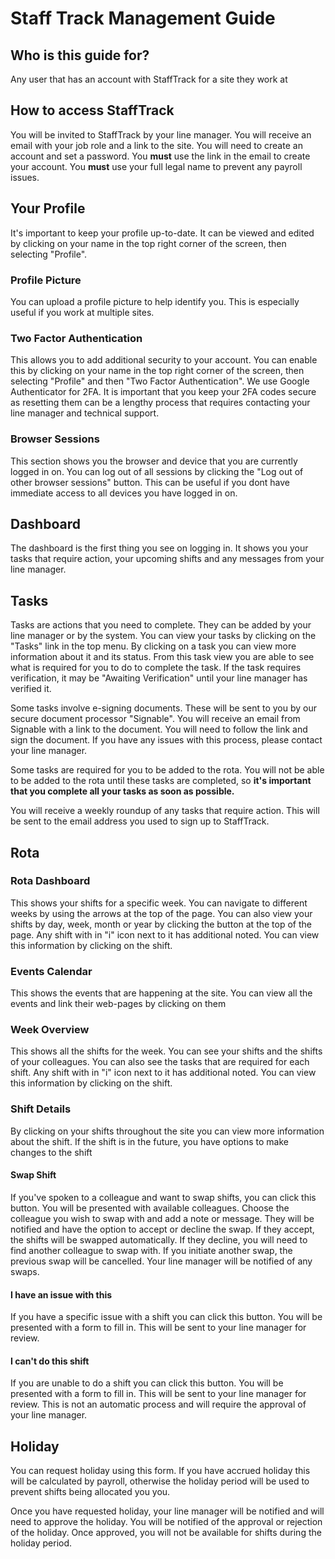 # Staff Track Management Guide

## Who is this guide for?

Any user that has an account with StaffTrack for a site they work at

## How to access StaffTrack

You will be invited to StaffTrack by your line manager. You will receive an email with your job role and a link to the
site. You will need to create an account and set a password. You **must** use the link in the email to create your
account. You **must** use your full legal name to prevent any payroll issues.

## Your Profile

It's important to keep your profile up-to-date. It can be viewed and edited by clicking on your name in the top right
corner of the screen, then selecting "Profile".

### Profile Picture
You can upload a profile picture to help identify you. This is especially useful if you work at multiple sites.

### Two Factor Authentication

This allows you to add additional security to your account. You can enable this by clicking on your name in the top
right corner of the screen, then selecting "Profile" and then "Two Factor Authentication". We use Google Authenticator for 2FA. It is important that you keep your 2FA codes secure as resetting them can be a lengthy process that requires contacting your line manager and technical support.

### Browser Sessions
This section shows you the browser and device that you are currently logged in on. You can log out of all sessions by clicking the "Log out of other browser sessions" button. This can be useful if you dont have immediate access to all devices you have logged in on.

## Dashboard
The dashboard is the first thing you see on logging in. It shows you your tasks that require action, your upcoming shifts and any messages from your line manager.

## Tasks
Tasks are actions that you need to complete. They can be added by your line manager or by the system. You can view your tasks by clicking on the "Tasks" link in the top menu. By clicking on a task you can view more information about it and its status. From this task view you are able to see what is required for you to do to complete the task. If the task requires verification, it may be "Awaiting Verification" until your line manager has verified it.

Some tasks involve e-signing documents. These will be sent to you by our secure document processor "Signable". You will receive an email from Signable with a link to the document. You will need to follow the link and sign the document. If you have any issues with this process, please contact your line manager.

Some tasks are required for you to be added to the rota. You will not be able to be added to the rota until these tasks are completed, so **it's important that you complete all your tasks as soon as possible.**

You will receive a weekly roundup of any tasks that require action. This will be sent to the email address you used to sign up to StaffTrack.


## Rota

### Rota Dashboard
This shows your shifts for a specific week. You can navigate to different weeks by using the arrows at the top of the page. You can also view your shifts by day, week, month or year by clicking the button at the top of the page. Any shift with in "i" icon next to it has additional noted. You can view this information by clicking on the shift.

### Events Calendar
This shows the events that are happening at the site. You can view all the events and link their web-pages by clicking on them

### Week Overview
This shows all the shifts for the week. You can see your shifts and the shifts of your colleagues. You can also see the tasks that are required for each shift. Any shift with in "i" icon next to it has additional noted. You can view this information by clicking on the shift.

### Shift Details
By clicking on your shifts throughout the site you can view more information about the shift. If the shift is in the future, you have options to make changes to the shift

#### Swap Shift
If you've spoken to a colleague and want to swap shifts, you can click this button. You will be presented with available colleagues. Choose the colleague you wish to swap with and add a note or message. They will be notified and have the option to accept or decline the swap. If they accept, the shifts will be swapped automatically. If they decline, you will need to find another colleague to swap with. If you initiate another swap, the previous swap will be cancelled. Your line manager will be notified of any swaps.

#### I have an issue with this 
If you have a specific issue with a shift you can click this button. You will be presented with a form to fill in. This will be sent to your line manager for review.

#### I can't do this shift
If you are unable to do a shift you can click this button. You will be presented with a form to fill in. This will be sent to your line manager for review. This is not an automatic process and will require the approval of your line manager.

## Holiday
You can request holiday using this form. If you have accrued holiday this will be calculated by payroll, otherwise the holiday period will be used to prevent shifts being allocated you you.

Once you have requested holiday, your line manager will be notified and will need to approve the holiday. You will be notified of the approval or rejection of the holiday. Once approved, you will not be available for shifts during the holiday period.

